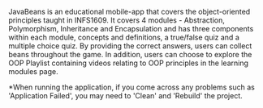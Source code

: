 
JavaBeans is an educational mobile-app that covers the object-oriented principles taught in INFS1609. 
It covers 4 modules - Abstraction, Polymorphism, Inheritance and Encapsulation and has three components within each module, concepts and definitions, a true/false quiz and a multiple choice quiz. By providing the correct answers, users can collect beans throughout the game. In addition, users can choose to explore the OOP Playlist containing videos relating to OOP principles in the learning modules page.

*When running the application, if you come across any problems such as 'Application Failed', you may need to 'Clean' and 'Rebuild' the project.
